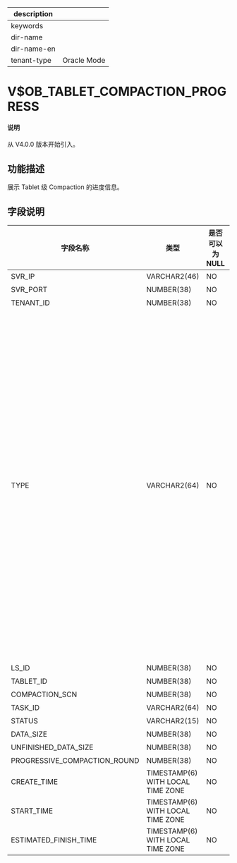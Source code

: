 |description||
|---|---|
|keywords||
|dir-name||
|dir-name-en||
|tenant-type|Oracle Mode|

# V$OB_TABLET_COMPACTION_PROGRESS

<main id="notice" type='explain'>
  <h4>说明</h4>
  <p>从 V4.0.0 版本开始引入。</p>
</main>

## 功能描述

展示 Tablet 级 Compaction 的进度信息。

## 字段说明 




|             字段名称             |                类型                 | 是否可以为 NULL |                                            描述                                            |
|------------------------------|-----------------------------------|------------|--------|
| SVR_IP                       | VARCHAR2(46)                      | NO         | 服务器 IP 地址                                                                                |
| SVR_PORT                     | NUMBER(38)                        | NO         | 服务器端口号|
| TENANT_ID                    | NUMBER(38)                        | NO         | 租户 ID |
| TYPE                         | VARCHAR2(64)                      | NO         | Compaction 的类型：<ul><li>`MDS_TABLE_MERGE`：将系统的元数据按照 SSTable 的格式持久化到磁盘里。</li> <li>`MAJOR_MERGE`：租户级合并</li> <li>`MEDIUM_MERGE`：分区级合并</li> <li>`MINI_MERGE`：Mini Compaction，将 MemTable 转变成 Mini SSTable。</li> <li>`MINOR_MERGE`：Minor Compaction，多个 Mini SSTable 或多个 Mini SSTable 与 Minor SSTable 合成一个 Minor SSTable。</li> <li>`META_MAJOR_MERGE`：一种特殊的 Compaction 类型，是将某个指定时间点之前的数据合成一个 Meta Major SSTable，其数据格式与 Major SSTable 一样，不包含多版本数据和未提交事务数据。</li></ul>    |
| LS_ID                        | NUMBER(38)                        | NO         | 日志流 ID|
| TABLET_ID                    | NUMBER(38)                        | NO         | 数据分片 ID                                                                                  |
| COMPACTION_SCN                      | NUMBER(38)                        | NO         | 合并版本信息|
| TASK_ID                      | VARCHAR2(64)                      | NO         | 执行的 Trace                                                                                |
| STATUS                       | VARCHAR2(15)                      | NO         | 任务状态  |
| DATA_SIZE                    | NUMBER(38)                        | NO         | 需要扫描的总数据量                                                                                |
| UNFINISHED_DATA_SIZE         | NUMBER(38)                        | NO         | 还未扫描的数据量                                                                                 |
| PROGRESSIVE_COMPACTION_ROUND | NUMBER(38)                        | NO         | 渐近合并轮次|
| CREATE_TIME                  | TIMESTAMP(6) WITH LOCAL TIME ZONE | NO         | 任务创建时间|
| START_TIME                   | TIMESTAMP(6) WITH LOCAL TIME ZONE | NO         | 开始时间  |
| ESTIMATED_FINISH_TIME        | TIMESTAMP(6) WITH LOCAL TIME ZONE | NO         | 预计完成时间|


